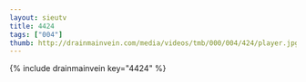 ```yaml
--- 
layout: sieutv
title: 4424
tags: ["004"]
thumb: http://drainmainvein.com/media/videos/tmb/000/004/424/player.jpg
---
```

{% include drainmainvein key="4424" %} 

